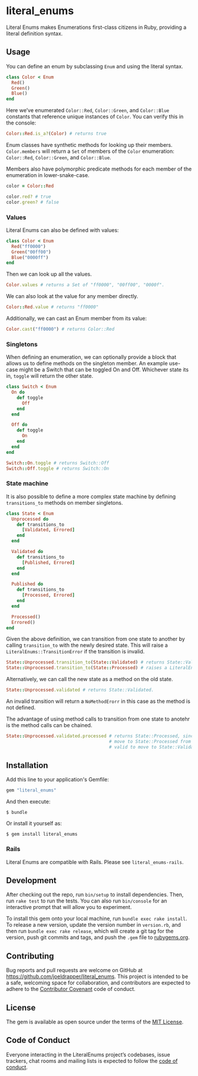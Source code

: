 # literal_enums

Literal Enums makes Enumerations first-class citizens in Ruby, providing a literal definition syntax.

## Usage

You can define an enum by subclassing `Enum` and using the literal syntax.

```ruby
class Color < Enum
  Red()
  Green()
  Blue()
end
```

Here we’ve enumerated `Color::Red`, `Color::Green`, and `Color::Blue` constants that reference unique instances of `Color`. You can verify this in the console:

```ruby
Color::Red.is_a?(Color) # returns true
```

Enum classes have synthetic methods for looking up their members. `Color.members` will return a `Set` of members of the `Color` enumeration: `Color::Red`, `Color::Green`, and `Color::Blue`.

Members also have polymorphic predicate methods for each member of the enumeration in lower-snake-case.

```ruby
color = Color::Red

color.red? # true
color.green? # false
```

### Values

Literal Enums can also be defined with values:

```ruby
class Color < Enum
  Red("ff0000")
  Green("00ff00")
  Blue("0000ff")
end
```

Then we can look up all the values.

```ruby
Color.values # returns a Set of "ff0000", "00ff00", "0000f".
```

We can also look at the value for any member directly.

```ruby
Color::Red.value # returns "ff0000"
```

Additionally, we can cast an Enum member from its value:

```ruby
Color.cast("ff0000") # returns Color::Red
```

### Singletons

When defining an enumeration, we can optionally provide a block that allows us to define methods on the singleton member. An example use-case might be a Switch that can be toggled On and Off. Whichever state its in, `toggle` will return the other state.

```ruby
class Switch < Enum
  On do
    def toggle
      Off
    end
  end

  Off do
    def toggle
      On
    end
  end
end

Switch::On.toggle # returns Switch::Off
Switch::Off.toggle # returns Switch::On
```

### State machine

It is also possible to define a more complex state machine by defining `transitions_to` methods on member singletons.

```ruby
class State < Enum
  Unprocessed do
    def transitions_to
      [Validated, Errored]
    end
  end

  Validated do
    def transitions_to
      [Published, Errored]
    end
  end

  Published do
    def transitions_to
      [Processed, Errored]
    end
  end

  Processed()
  Errored()
end
```

Given the above definition, we can transition from one state to another by calling `transition_to` with the newly desired state. This will raise a `LiteralEnums::TransitionError` if the transition is invalid.

```ruby
State::Unprocessed.transition_to(State::Validated) # returns State::Validated.
State::Unprocessed.transition_to(State::Processed) # raises a LiteralEnums::TransitionError.
```

Alternatively, we can call the new state as a method on the old state.

```ruby
State::Unprocessed.validated # returns State::Validated.
```

An invalid transition will return a `NoMethodErorr` in this case as the method is not defined.

The advantage of using method calls to transition from one state to anotehr is the method calls can be chained.

```ruby
State::Unprocessed.validated.processed # returns State::Processed, since it's valid to
                                       # move to State::Processed from State::Validated and it's
                                       # valid to move to State::Validated from State::Unprocessed.
```

## Installation

Add this line to your application's Gemfile:

```ruby
gem "literal_enums"
```

And then execute:

    $ bundle

Or install it yourself as:

    $ gem install literal_enums

### Rails

Literal Enums are compatible with Rails. Please see `literal_enums-rails`.

## Development

After checking out the repo, run `bin/setup` to install dependencies. Then, run `rake test` to run the tests. You can also run `bin/console` for an interactive prompt that will allow you to experiment.

To install this gem onto your local machine, run `bundle exec rake install`. To release a new version, update the version number in `version.rb`, and then run `bundle exec rake release`, which will create a git tag for the version, push git commits and tags, and push the `.gem` file to [rubygems.org](https://rubygems.org).

## Contributing

Bug reports and pull requests are welcome on GitHub at https://github.com/joeldrapper/literal_enums. This project is intended to be a safe, welcoming space for collaboration, and contributors are expected to adhere to the [Contributor Covenant](http://contributor-covenant.org) code of conduct.

## License

The gem is available as open source under the terms of the [MIT License](https://opensource.org/licenses/MIT).

## Code of Conduct

Everyone interacting in the LiteralEnums project’s codebases, issue trackers, chat rooms and mailing lists is expected to follow the [code of conduct](https://github.com/joeldrapper/literal_enums/blob/master/CODE_OF_CONDUCT.md).
